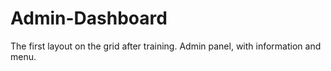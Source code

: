 # Admin-Dashboard

The first layout on the grid after training.
Admin panel, with information and menu.
